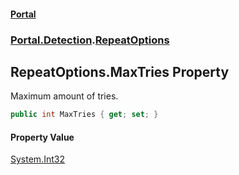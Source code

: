 #### [Portal](index.md 'index')
### [Portal.Detection](Portal.Detection.md 'Portal.Detection').[RepeatOptions](RepeatOptions.md 'Portal.Detection.RepeatOptions')

## RepeatOptions.MaxTries Property

Maximum amount of tries.

```csharp
public int MaxTries { get; set; }
```

#### Property Value
[System.Int32](https://docs.microsoft.com/en-us/dotnet/api/System.Int32 'System.Int32')
